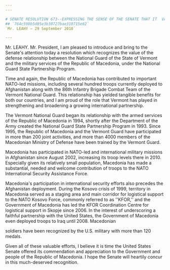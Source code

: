 ```yaml
---
---

# SENATE RESOLUTION 673--EXPRESSING THE SENSE OF THE SENATE THAT IT  VALUES THE ACTIVE PARTICIPATION OF THE REPUBLIC OF MACEDONIA AS THE  STATE PARTNER OF THE VERMONT NATIONAL GUARD OVER THE PAST 15 YEARS
## `764c590b5d85e3b30727bae310715e62`
`Mr. LEAHY — 29 September 2010`

---
```



Mr. LEAHY. Mr. President, I am pleased to introduce and bring to the 
Senate's attention today a resolution which recognizes the value of the 
defense relationship between the National Guard of the State of Vermont 
and the military services of the Republic of Macedonia, under the 
National Guard State Partnership Program.

Time and again, the Republic of Macedonia has contributed to 
important NATO-led missions, including several hundred troops currently 
deployed to Afghanistan along with the 86th Infantry Brigade Combat 
Team of the Vermont National Guard. This relationship has yielded 
tangible benefits for both our countries, and I am proud of the role 
that Vermont has played in strengthening and broadening a growing 
international partnership.

The Vermont National Guard began its relationship with the armed 
services of the Republic of Macedonia in 1994, shortly after the 
Department of the Army created the National Guard State Partnership 
Program in 1993. Since 1995, the Republic of Macedonia and the Vermont 
Guard have participated in more than 200 joint activities, and more 
than 4000 members of the Macedonian Ministry of Defense have been 
trained by the Vermont Guard.

Macedonia has participated in NATO-led and international military 
missions in Afghanistan since August 2002, increasing its troop levels 
there in 2010. Especially given its relatively small population, 
Macedonia has made a substantial, needed and welcome contribution of 
troops to the NATO International Security Assistance Force.

Macedonia's participation in international security efforts also 
precedes the Afghanistan deployment. During the Kosovo crisis of 1999, 
territory in Macedonia served as a staging area and main corridor for 
logistical support to the NATO Kosovo Force, commonly referred to as 
''KFOR,'' and the Government of Macedonia has led the KFOR Coordination 
Centre for logistical support in Skopje since 2006. In the interest of 
underscoring a faithful partnership with the United States, the 
Government of Macedonia even deployed troops to Iraq until 2008. 
Macedonian


soldiers have been recognized by the U.S. military with more than 120 
medals.

Given all of these valuable efforts, I believe it is time the United 
States Senate offered its commendation and appreciation to the 
Government and people of the Republic of Macedonia. I hope the Senate 
will heartily concur in this much-deserved recognition.
